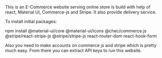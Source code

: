 This is an E-Commerce website serving online store is build with help of react, Material UI, Commerce-js and Stripe. It also provide delivery service.

To install initial packages:

npm install @material-ui/core @material-ui/icons @chec/commerce.js @stripe/react-stripe-js @stripe/stripe-js react-router-dom react-hook-form

Also you need to make accounts on commerce js and stripe which is pretty much easy. From there you can extract API keys to run this website.
